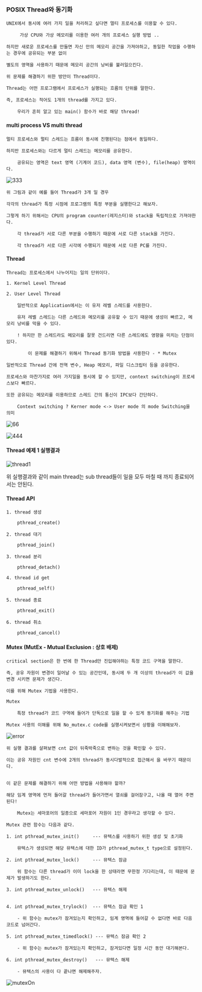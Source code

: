 ### POSIX Thread와 동기화

	UNIX에서 동시에 여러 가지 일을 처리하고 싶다면 멀티 프로세스를 이용할 수 있다.

		 가상 CPU와 가상 메모리를 이용한 여러 개의 프로세스 실행 방법 ..

	하지만 새로운 프로세스를 만들면 자신 만의 메모리 공간을 가져야하고, 동일한 작업을 수행하는 경우에 공유되는 부분 없이

	별도의 영역을 사용하기 때문에 메모리 공간의 낭비를 불러일으킨다.

	위 문제를 해결하기 위한 방안이 Thread이다. 

	Thread는 어떤 프로그램에서 프로세스가 실행되는 흐름의 단위를 말한다.
	
	즉, 프로세스는 적어도 1개의 thread를 가지고 있다. 

		우리가 흔히 알고 있는 main() 함수가 바로 해당 thread!

#### multi process VS multi thread

	멀티 프로세스와 멀티 스레드는 흐름이 동시에 진행된다는 점에서 동일하다.

	하지만 프로세스와는 다르게 멀티 스레드는 메모리를 공유한다.

		공유되는 영역은 text 영역 (기계어 코드), data 영역 (변수), file(heap) 영역이다.

![333](https://user-images.githubusercontent.com/59076451/128603079-54cf9b4c-f8e6-446e-9ce4-265cd7483476.PNG)

	위 그림과 같이 예를 들어 Thread가 3개 일 경우

	각각의 thread가 특정 시점에 프로그램의 특정 부분을 실행한다고 해보자.

	그렇게 하기 위해서는 CPU의 program counter(레지스터)와 stack을 독립적으로 가져야한다.

		각 thread가 서로 다른 부분을 수행하기 때문에 서로 다른 stack을 가진다.

		각 thread가 서로 다른 시각에 수행되기 때문에 서로 다른 PC를 가진다.


#### Thread

	Thread는 프로세스에서 나누어지는 일의 단위이다.

	1. Kernel Level Thread

	2. User Level Thread 

		일반적으로 Application에서는 이 유저 레벨 스레드를 사용한다.

		유저 레벨 스레드는 다른 스레드와 메모리를 공유할 수 있기 때문에 생성이 빠르고, 메모리 낭비를 막을 수 있다.
		
		! 하지만 한 스레드라도 메모리를 잘못 건드리면 다른 스레드에도 영향을 미치는 단점이 있다.

			이 문제를 해결하기 위해서 Thread 동기화 방법을 사용한다 - * Mutex 

	일반적으로 Thread 간에 전역 변수, Heap 메모리, 파일 디스크립터 등을 공유한다.

	프로세스와 마찬가지로 여러 가지일을 동시에 할 수 있지만, context switching이 프로세스보다 빠르다.

	또한 공유되는 메모리를 이용하므로 스레드 간의 통신이 IPC보다 간단하다.

		Context switching ? Kerner mode <-> User mode 의 mode Switching을 의미
		
![66](https://user-images.githubusercontent.com/59076451/128603441-a9140f91-1160-4fbe-8685-52bef6852327.jpg)

![444](https://user-images.githubusercontent.com/59076451/128603139-b3d26537-8dbf-4ca3-818b-b6e577a0a459.jpg)		


#### Thread 예제 1 실행결과

![thread1](https://user-images.githubusercontent.com/59076451/128605349-f77c1171-a917-4d95-b4b8-bd0a912ee00d.PNG) 

위 실행결과와 같이 main thread는 sub thread들이 일을 모두 마칠 때 까지 종료되어서는 안된다. 

#### Thread API

	1. thread 생성

		pthread_create()

	2. thread 대기

		pthread_join()

	3. thread 분리

		pthread_detach()

	4. thread id get

		pthread_self()

	5. thread 종료

		pthread_exit()

	6. thread 취소

		pthread_cancel()

	
#### Mutex (MutEx - Mutual Exclusion : 상호 배제)  

	critical section은 한 번에 한 Thread만 진입해야하는 특정 코드 구역을 말한다.

	즉, 공유 자원이 변경이 일어날 수 있는 공간인데, 동시에 두 개 이상의 thread가 이 값을 변경 시키면 문제가 생긴다.

	이를 위해 Mutex 기법을 사용한다. 

	Mutex 

		특정 thread가 코드 구역에 들어가 단독으로 일을 할 수 있게 동기화를 해주는 기법

	Mutex 사용의 이해를 위해 No_mutex.c code를 실행시켜보면서 상황을 이해해보자.
	
![error](https://user-images.githubusercontent.com/59076451/128639009-4eda2fe2-d49a-47fc-a66d-2a5368a281b7.PNG)

	위 실행 결과를 살펴보면 cnt 값이 뒤죽박죽으로 변하는 것을 확인할 수 있다.

	이는 공유 자원인 cnt 변수에 2개의 thread가 동시다발적으로 접근해서 을 바꾸기 때문이다.


	이 같은 문제를 해결하기 위해 어떤 방법을 사용해야 할까?

	해당 임계 영역에 먼저 들어갈 thread가 들어가면서 열쇠를 걸어잠구고, 나올 때 열어 주면 된다!

		Mutex는 세마포어의 일종으로 세마포어 자원이 1인 경우라고 생각할 수 있다.

	Mutex 관련 함수는 다음과 같다.

	1. int pthread_mutex_init()     --- 뮤텍스를 사용하기 위한 생성 및 초기화 

		뮤텍스가 생성되면 해당 뮤텍스에 대한 ID가 pthread_mutex_t type으로 설정된다.

	2. int pthread_mutex_lock()     --- 뮤텍스 잠금

		위 함수는 다른 thread가 이미 lock을 한 상태라면 무한정 기다리는데, 이 때문에 문제가 발생하기도 한다.

	3. int pthread_mutex_unlock()   --- 뮤텍스 해제


	4. int pthread_mutex_trylock()  --- 뮤텍스 잠금 확인 1

		- 위 함수는 mutex가 잠겨있는지 확인하고, 임계 영역에 들어갈 수 없다면 바로 다음 코드로 넘어간다.

	5. int pthread_mutex_timedlock() --- 뮤텍스 잠금 확인 2
	
		- 위 함수는 mutex가 잠겨있는지 확인하고, 잠겨있다면 일정 시간 동안 대기해본다.

	6. int pthread_mutex_destroy()   --- 뮤텍스 해제 

		- 뮤텍스의 사용이 다 끝나면 해제해주자.

![mutexOn](https://user-images.githubusercontent.com/59076451/128639013-54d7fcee-403c-4ea7-9958-24250aeb6ca2.PNG)
